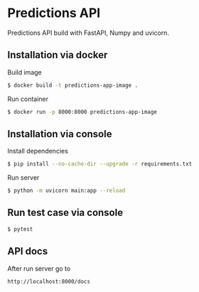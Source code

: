 # Predictions API

Predictions API build with FastAPI, Numpy and uvicorn.

## Installation via docker

Build image
```bash
$ docker build -t predictions-app-image .
```

Run container
```bash
$ docker run -p 8000:8000 predictions-app-image
```

## Installation via console

Install dependencies
```bash
$ pip install --no-cache-dir --upgrade -r requirements.txt
```

Run server
```bash
$ python -m uvicorn main:app --reload
```

## Run test case via console

```bash
$ pytest
```

## API docs

After run server go to
```bash
http://localhost:8000/docs
```
